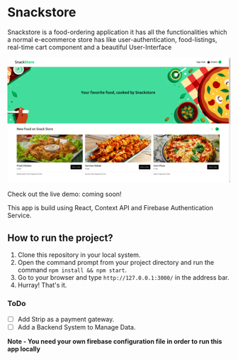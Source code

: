 # Snackstore

Snackstore is a food-ordering application it has all the functionalities which a normal e-ecommerce store has like user-authentication, food-listings, real-time cart component and a beautiful User-Interface

![IMG](./screenshot.png)

Check out the live demo: coming soon!

This app is build using React, Context API and Firebase Authentication Service.

## How to run the project?

1. Clone this repository in your local system.
2. Open the command prompt from your project directory and run the command `npm install && npm start`.
3. Go to your browser and type `http://127.0.0.1:3000/` in the address bar.
4. Hurray! That's it.

### ToDo

- [ ]  Add Strip as a payment gateway.
- [ ]  Add a Backend System to Manage Data.

**Note - You need your own firebase configuration file in order to run this app locally**
